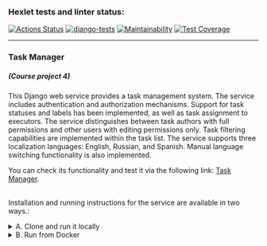 ### Hexlet tests and linter status:
[![Actions Status](https://github.com/dmkael/python-project-52/actions/workflows/hexlet-check.yml/badge.svg)](https://github.com/dmkael/python-project-52/actions)
[![django-tests](https://github.com/dmkael/python-project-52/actions/workflows/my_workflow.yaml/badge.svg)](https://github.com/dmkael/python-project-52/actions/workflows/my_workflow.yaml)
[![Maintainability](https://api.codeclimate.com/v1/badges/30a8e8070441ff48b263/maintainability)](https://codeclimate.com/github/dmkael/python-project-52/maintainability)
[![Test Coverage](https://api.codeclimate.com/v1/badges/30a8e8070441ff48b263/test_coverage)](https://codeclimate.com/github/dmkael/python-project-52/test_coverage)



---

### Task Manager
##### (Course project 4)
This Django web service provides a task management system. The service includes authentication and authorization mechanisms. Support for task statuses and labels has been implemented, as well as task assignment to executors. The service distinguishes between task authors with full permissions and other users with editing permissions only. Task filtering capabilities are implemented within the task list. The service supports three localization languages: English, Russian, and Spanish. Manual language switching functionality is also implemented.

You can check its functionality and test it via the following link: [Task Manager](https://python-project-52-4ipl.onrender.com).

\
Installation and running instructions for the service are available in two ways.:

<details>
<summary>A. Clone and run it locally</summary>
    
_You can copy and paste step by step in command line interface all commands in this instructions and just execute them_

<details>
<summary>1. System requirements</summary>

- Python 3.10 or above ([download](https://www.python.org/downloads/))
- GIT-client ([download](https://git-scm.com/downloads/))
- PostgreSQL server with database ([download](https://www.postgresql.org/download/))
- Account and active API-key for the error collector service ([Rollbar](https://rollbar.com/))
- Poetry ([Poetry](https://python-poetry.org/docs/#installing-with-the-official-installer))

</details>

<details>
<summary>2. Installation steps</summary>
<br/>

Create folder where you want to install, navigate to that folder through __bash__ / __PowerShell__ and execute:
    
  ```
  git clone https://github.com/dmkael/python-project-52.git
  cd python-project-52
  
  ```

For the service to function, three environment variables are required:

1. __SECRET_KEY__ - for the application to operate (you can generate any value by yourself)
2. __DATABASE_URL__ - The path to your prepared database as a Unified Resource Identifier (URI): _postgres://{user}:{password}@{hostname}:{port}/{database-name}_
3. __ROLLBAR_ACCESS_TOKEN__ - "access_token" value from Rollbar service. You can provide any random value if this service is not necessary.


  You can use the `python-dotenv` package and specify variables in a `.env` file. Just create it in the root of the package and define variables in that file.
  Alternatively, you can set the variables directly in the operating system environment:
- __Linux (Ubuntu):__

  - Show available:
    ```
    printenv
    
    ```
  - Set for the user by specifying a value of MY_VAR=VALUE:
    ```
    echo MY_VAR=VALUE >> $HOME/.bashrc
    
    ```
  - Set for the system by specifying a value of MY_VAR=VALUE:
    ```
    sudo echo MY_VAR=VALUE >> /etc/environment
    
    ```
    _Alternatively, you can manually edit the specified files using a text editor like nano._


- __Windows:__
  - To run in the command line __cmd__ or __PowerShell__ as an administrator, or in the __Run__ menu, which opens with the __WIN + R__ keystroke combination (_Launching from the Run menu may start without administrator privileges, which prevents changing system variables_):
    ```
    rundll32.exe sysdm.cpl,EditEnvironmentVariables
    
    ```

After adding environment variables, you need to perform database migrations and collect static files in Django.:

- __Linux:__

  - execute in __bash__ (install performs in venv):
    ```
    source .venv/bin/activate
    make setup
    
    ```

- __Windows:__
  
  - execurte in __PowerShell__:
    ```
    poetry install
    poetry run py manage.py migrate
    poetry run py manage.py collectstatic --no-input
    
    ```

You optionally can specify allowed hosts and add some external hostnames/IP's in the `ALLOWED_HOSTS` section of the `settings.py` file for the service to function correctly besides the localhost:

- __Linux:__

  - execute in __bash__:
    ```
    nano task_manager/settings.py

    ```

- __Windows:__

  - execurte in __PowerShell__:
    ```
    notepad.exe task_manager/settings.py

    ```
Installation is now complete!
</details>

<details>
<summary>3. Start the web service</summary>

After installation, the web service is ready to be started. You can start it with the following commands:

- __Linux:__

  - run by __bash__ using __Django__:
    ```
    make dev
    
    ```
  - run by __bash__ using __gunicorn__:
    ```
    make gunicorn
    
    ```

- __Windows:__

  - run by __PowerShell__ using __Django__:
    ```
    poetry run py manage.py runserver 8000
    
    ```
  Since Windows does not support __gunicorn__, you can use __uvicorn__ for running the service.
  - run by __PowerShell__ usnig __uvicorn__:
    ```
    poetry run uvicorn --port=8000 --workers=4 task_manager.asgi:application
    
    ```

To stop a service running via __uvicorn__ on Windows, you need first to press __CTRL + BREAK__, and then __CTRL + C__. In other cases, you can stop the service by pressing __CTRL + C__, or by closing the terminal window.
</details>

<details>
  <summary>4. Uninstall</summary>
  
To uninstall the service, use in the command line: 

```
poetry run pip uninstall hexlet-code -y

```

_THIS ONE ONLY FOR WINDOWS:_ Also, to clean created by Poetry virtual env folder in Windows you need to determine venv-name to delete. To figure it out just execute this command in project folder through __PowerShell__:
```
poetry env list

```
and find one which starts with __'hexlet-code-'__, copy that name and execute:
```
poetry env remove <venv_name>
```


To clean the rest just delete folder __python-project-52__

</details>

</details>
<details>
<summary>B. Run from Docker</summary>

Requirements to run from docker container

- Docker Desktop ([Download](https://www.docker.com/products/docker-desktop/))
- (OPTIONAL) Account and active API-key for the error collector service ([Rollbar](https://rollbar.com/))

    
1. Download and place this [docker-compose](https://raw.githubusercontent.com/dmkael/python-project-52/main/taskman_docker/compose.yml) file in any empty directory
   _You can define your own port for service in compose.yml if needed_
3. Create __.env__ file inside that directory and specify the following 5 variables in the __.env__ file using any text editor:
   - __DB_USER__ - any username for database server
   - __DB_PASSWORD__ - any password for database
   - __DB_NAME__ - any database name
   - __SECRET_KEY__ - any secret key
   - __ROLLBAR_ACCESS_TOKEN__ - active API-token or any value if service is not necessary
4. Navigate by CLI to that directory and run command:
   ```
   docker-compose -f compose.yml up
   ```

5. Service should start and be available on [localhost:8000](http://localhost:8000/) (if port was not edited). To stop the service press __CTRL+C__ or stop containers through Docker Desktop or by Docker CLI.

</details>
